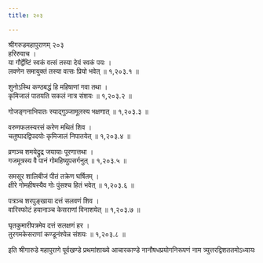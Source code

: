 ```yaml
---
title: २०३

---
```

श्रीगरुडमहापुराणम् २०३  
हरिरुवाच ।  
या गौर्द्वेष्टिं स्वकं वत्सं तस्या देयं स्वकं पयः ।  
लवणेन समायुक्तं तस्या वत्सः प्रियो भवेत् ॥ १,२०३.१ ॥  
  
शुनोऽस्थि कण्ठबद्धं हि महिषाणां गवा तथा ।  
कृमिजालं पातयति सकलं नात्र संशयः ॥ १,२०३.२ ॥  
  
गोजङ्गनाभिपातः स्याद्गुञ्जामूलस्य भक्षणात् ॥ १,२०३.३ ॥  
  
वरुणफलस्यरसं करेण मथितं शिव ।  
चतुष्पादद्विपदयोः कृमिजालं निपातयेत् ॥ १,२०३.४ ॥  
  
व्रणञ्च शमयेद्रुद्र जयायाः पूरणात्तथा ।  
गजमूत्रस्य वै पानं गोमहिष्युपसर्गनुत् ॥ १,२०३.५ ॥  
  
समसूर शालिबीजं पीतं तक्रेण घर्षितम् ।  
क्षीरे गोमहीषस्यैव गोः पुंसश्च हितं भवेत् ॥ १,२०३.६ ॥  
  
पत्रञ्च शरपुङ्खाया दत्तं सलवणं शिव ।  
वारिस्फोटं हयानाञ्च केसराणां विनाशयेत् ॥ १,२०३.७ ॥  
  
घृतकुमारीपत्रमेव दत्तं सलक्षणं हर ।  
तुरगमकेसराणां कण्डूनंश्येन्न संशयः ॥ १,२०३.८ ॥  
  
इति श्रीगारुडे महापुराणे पूर्वखण्डे प्रथमांशाख्ये आचारकाण्डे नानौषधप्रयोगनिरूपणं नाम त्र्युत्तरद्विशततमोऽध्यायः